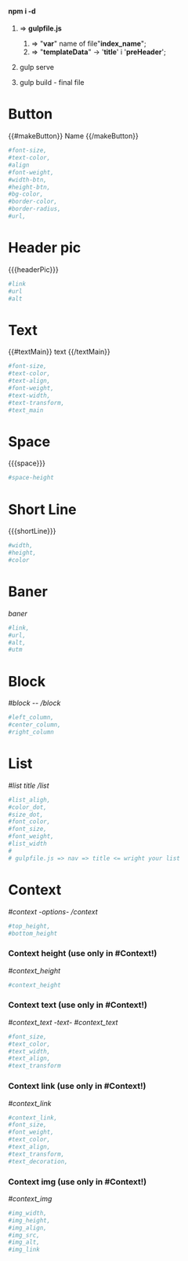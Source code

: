 #### npm i -d ####

1. => __gulpfile.js__
    1. => "__var__" name of file"__index_name__";
    2. => "__templateData__" -> '__title__' i '__preHeader__';


2. gulp serve

3. gulp build - final file



# Button
{{#makeButton}}
    Name
{{/makeButton}}
```bash
#font-size,
#text-color,
#align
#font-weight,
#width-btn,
#height-btn,
#bg-color,
#border-color,
#border-radius,
#url,
```

# Header pic
{{{headerPic}}}

```bash
#link
#url
#alt
```

# Text
{{#textMain}}
    text
{{/textMain}}

```bash
#font-size,
#text-color,
#text-align,
#font-weight,
#text-width,
#text-transform,
#text_main
`````

# Space
{{{space}}}

```bash
#space-height
```

# Short Line
{{{shortLine}}}

```bash
#width,
#height,
#color
```

# Baner
_baner_

```bash
#link,
#url,
#alt,
#utm
```

# Block
_#block --  /block_

```bash
#left_column,
#center_column,
#right_column
```

# List
_#list title  /list_

```bash
#list_aligh,
#color_dot,
#size_dot,
#font_color,
#font_size,
#font_weight,
#list_width
#
# gulpfile.js => nav => title <= wright your list
```


# Context
_#context  -options-  /context_

```bash
#top_height,
#bottom_height
```

### Context height (use only in #Context!)
_#context_height_

```bash
#context_height
```

### Context text (use only in #Context!)
_#context_text  -text-  #context_text_

```bash
#font_size,
#text_color,
#text_width,
#text_align,
#text_transform
```

### Context link (use only in #Context!)
_#context_link_

```bash
#context_link,
#font_size,
#font_weight,
#text_color,
#text_align,
#text_transform,
#text_decoration,
```

### Context img (use only in #Context!)
_#context_img_

```bash
#img_width,
#img_height,
#img_align,
#img_src,
#img_alt,
#img_link
```

